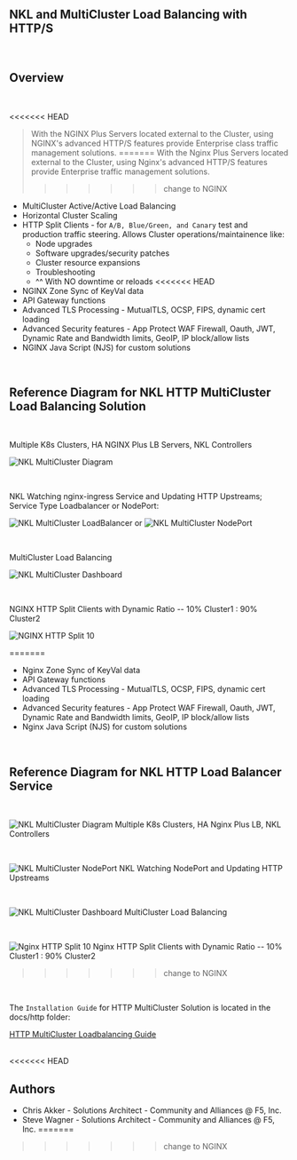 
## NKL and MultiCluster Load Balancing with HTTP/S

<br/>

## Overview

<br/>

<<<<<<< HEAD
>With the NGINX Plus Servers located external to the Cluster, using NGINX's advanced HTTP/S features provide Enterprise class traffic management solutions.
=======
>With the Nginx Plus Servers located external to the Cluster, using Nginx's advanced HTTP/S features provide Enterprise traffic management solutions.
>>>>>>> change to NGINX
  
- MultiCluster Active/Active Load Balancing
- Horizontal Cluster Scaling
- HTTP Split Clients - for `A/B, Blue/Green, and Canary` test and production traffic steering.  Allows Cluster operations/maintainence like:
  - Node upgrades
  - Software upgrades/security patches
  - Cluster resource expansions
  - Troubleshooting
  - ^^ With NO downtime or reloads
<<<<<<< HEAD
- NGINX Zone Sync of KeyVal data
- API Gateway functions
- Advanced TLS Processing - MutualTLS, OCSP, FIPS, dynamic cert loading
- Advanced Security features - App Protect WAF Firewall, Oauth, JWT, Dynamic Rate and Bandwidth limits, GeoIP, IP block/allow lists
- NGINX Java Script (NJS) for custom solutions

<br/>

## Reference Diagram for NKL HTTP MultiCluster Load Balancing Solution

<br/>

Multiple K8s Clusters, HA NGINX Plus LB Servers, NKL Controllers

![NKL MultiCluster Diagram](../media/nkl-multicluster-config.png)


<br/>

NKL Watching nginx-ingress Service and Updating HTTP Upstreams; Service Type Loadbalancer or NodePort:

![NKL MultiCluster LoadBalancer](../media/nkl-cluster1-add-loadbalancer.png)
or
![NKL MultiCluster NodePort](../media/nkl-cluster1-add-nodeport.png)

<br/>

MultiCluster Load Balancing

![NKL MultiCluster Dashboard](../media/nkl-multicluster-upstreams.png)

<br/>

NGINX HTTP Split Clients with Dynamic Ratio -- 10% Cluster1 : 90% Cluster2 

![NGINX HTTP Split 10](../media/nkl-clusters-10.png)

=======
- Nginx Zone Sync of KeyVal data
- API Gateway functions
- Advanced TLS Processing - MutualTLS, OCSP, FIPS, dynamic cert loading
- Advanced Security features - App Protect WAF Firewall, Oauth, JWT, Dynamic Rate and Bandwidth limits, GeoIP, IP block/allow lists
- Nginx Java Script (NJS) for custom solutions

<br/>

## Reference Diagram for NKL HTTP Load Balancer Service

<br/>

![NKL MultiCluster Diagram](../media/nkl-multicluster-dagram.png)
Multiple K8s Clusters, HA Nginx Plus LB, NKL Controllers

<br/>

![NKL MultiCluster NodePort](../media/nkl-cluster1-add-nodeport.png)
NKL Watching NodePort and Updating HTTP Upstreams

<br/>

![NKL MultiCluster Dashboard](../media/nkl-multicluster-upstreams.png)
MultiCluster Load Balancing

<br/>

![Nginx HTTP Split 10](../media/nkl-clusters-10.png)
Nginx HTTP Split Clients with Dynamic Ratio -- 10% Cluster1 : 90% Cluster2 
>>>>>>> change to NGINX

<br/>

The `Installation Guide` for HTTP MultiCluster Solution is located in the docs/http folder:

[HTTP MultiCluster Loadbalancing Guide](../http/http-installation-guide.md)

<br/>
<<<<<<< HEAD

## Authors
- Chris Akker - Solutions Architect - Community and Alliances @ F5, Inc.
- Steve Wagner - Solutions Architect - Community and Alliances @ F5, Inc.
=======
>>>>>>> change to NGINX
